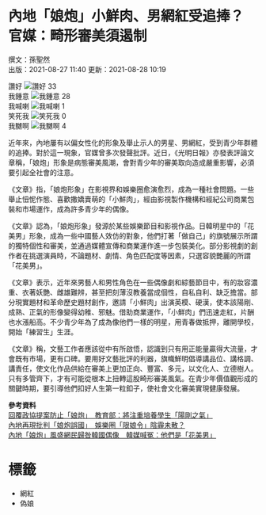 # 內地「娘炮」小鮮肉、男網紅受追捧？　官媒：畸形審美須遏制

撰文：孫聖然  
出版：2021-08-27 11:40 更新：2021-08-28 10:19

讚好 ![讚好](https://social-reaction-api.hk01.com/static/images/social-reaction-like.png) 33  
我鍾意 ![我鍾意](https://social-reaction-api.hk01.com/static/images/social-reaction-heart.png) 28  
我喊喇 ![我喊喇](https://social-reaction-api.hk01.com/static/images/social-reaction-sad.png) 1  
笑死我 ![笑死我](https://social-reaction-api.hk01.com/static/images/social-reaction-laugh.png) 0  
我嬲啊 ![我嬲啊](https://social-reaction-api.hk01.com/static/images/social-reaction-angry.png) 4  
 
近年來，內地屢有以偏女性化的形象及舉止示人的男星、男網紅，受到青少年群體的追捧。對於這一現象，官媒曾多次發聲批評。近日，《光明日報》亦發表評論文章稱，「娘炮」形象是病態審美風潮，會對青少年的審美取向造成嚴重影響，必須要引起全社會的注意。

《文章》指，「娘炮形象」在影視界和娛樂圈愈演愈烈，成為一種社會問題。一些舉止忸怩作態、喜歡撒嬌賣萌的「小鮮肉」，經由影視製作機構和經紀公司商業包裝和市場運作，成為許多青少年的偶像。

《文章》認為，「娘炮形象」發源於某些娛樂節目和影視作品。日韓明星中的「花美男」形象，成為一些中國藝人效仿的對象，他們打著「做自己」的旗號展示所謂的獨特個性和審美，並通過媒體宣傳和商業運作進一步包裝美化。部分影視劇的創作者在挑選演員時，不論題材、劇情、角色匹配度等因素，只選容貌艷麗的所謂「花美男」。

《文章》表示，近年來男藝人和男性角色在一些偶像劇和綜藝節目中，有的妝容濃重、衣著妖艷、雌雄難辨，甚至把刻薄沒教養當成個性，自私自利、缺乏擔當。部分現實題材和革命歷史題材創作，邀請「小鮮肉」出演英模、硬漢，使本該陽剛、成熟、正氣的形像變得幼稚、邪魅。借助商業運作，「小鮮肉」們迅速走紅，片酬也水漲船高。不少青少年為了成為像他們一樣的明星，用青春做抵押，離開學校，開始「練習生」生涯。

《文章》稱，文藝工作者應該從中有所啟悟，認識到只有用正能量贏得大流量，才會既有市場，更有口碑。要用好文藝批評的利器，旗幟鮮明倡導講品位、講格調、講責任，使文化作品供給在審美上更加正向、豐富、多元，以文化人、立德樹人。只有多管齊下，才有可能從根本上扭轉這股畸形審美風氣。在青少年價值觀形成的關鍵時期，要引導他們扣好人生第一粒釦子，使社會文化審美實現健康發展。

**參考資料**  
[回覆政協提案防止「娘炮」　教育部：將注重培養學生「陽剛之氣」](/%E5%8D%B3%E6%99%82%E4%B8%AD%E5%9C%8B/581015/%E5%9B%9E%E8%A6%86%E6%94%BF%E5%8D%94%E6%8F%90%E6%A1%88%E9%98%B2%E6%AD%A2-%E5%A8%98%E7%82%AE-%E6%95%99%E8%82%B2%E9%83%A8-%E5%B0%87%E6%B3%A8%E9%87%8D%E5%9F%B9%E9%A4%8A%E5%AD%B8%E7%94%9F-%E9%99%BD%E5%89%9B%E4%B9%8B%E6%B0%A3)  
[內地再現批判「娘炮誤國」　娛樂圈「限娘令」陰霾未散？](/%E5%8D%B3%E6%99%82%E4%B8%AD%E5%9C%8B/389127/%E5%85%A7%E5%9C%B0%E5%86%8D%E7%8F%BE%E6%89%B9%E5%88%A4-%E5%A8%98%E7%82%AE%E8%AA%A4%E5%9C%8B-%E5%A8%9B%E6%A8%82%E5%9C%88-%E9%99%90%E5%A8%9C%E4%BB%A4-%E9%99%B0%E9%9C%BE%E6%9C%AA%E6%95%A3)  
[內地「娘炮」風盛網民歸咎韓國偶像　韓媒喊冤：他們是「花美男」](/%E5%8D%B3%E6%99%82%E4%B8%AD%E5%9C%8B/235323/%E5%85%A7%E5%9C%B0-%E5%A8%98%E7%82%AE-%E9%A2%A8%E7%9B%9B%E7%B6%B2%E6%B0%91%E6%AD%B8%E5%92%8C%E9%9A%86%E5%8A%87%E8%AA%A4%E5%9C%8B-%E5%A8%9B%E6%A8%82%E5%9C%88-%E9%99%90%E5%A8%9C%E4%BB%A4-%E9%99%B0%E9%9C%BE%E6%9C%AA%E6%95%A3)  

# 標籤
- 網紅
- 偽娘